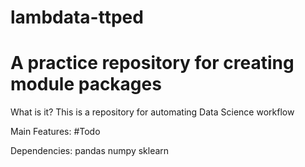 # lambdata-ttped
# A practice repository for creating module packages

What is it?
This is a repository for automating Data Science workflow

Main Features:
#Todo

Dependencies:
pandas
numpy
sklearn
